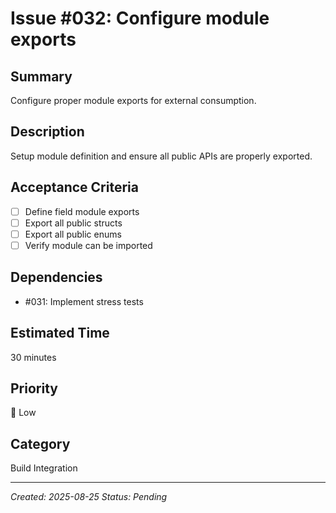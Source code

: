 # Issue #032: Configure module exports

## Summary
Configure proper module exports for external consumption.

## Description
Setup module definition and ensure all public APIs are properly exported.

## Acceptance Criteria
- [ ] Define field module exports
- [ ] Export all public structs
- [ ] Export all public enums
- [ ] Verify module can be imported

## Dependencies
- #031: Implement stress tests

## Estimated Time
30 minutes

## Priority
🔵 Low

## Category
Build Integration

---
*Created: 2025-08-25*
*Status: Pending*
